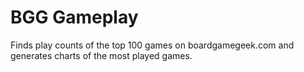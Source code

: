 BGG Gameplay
============

Finds play counts of the top 100 games on boardgamegeek.com and generates charts of the most played games.
